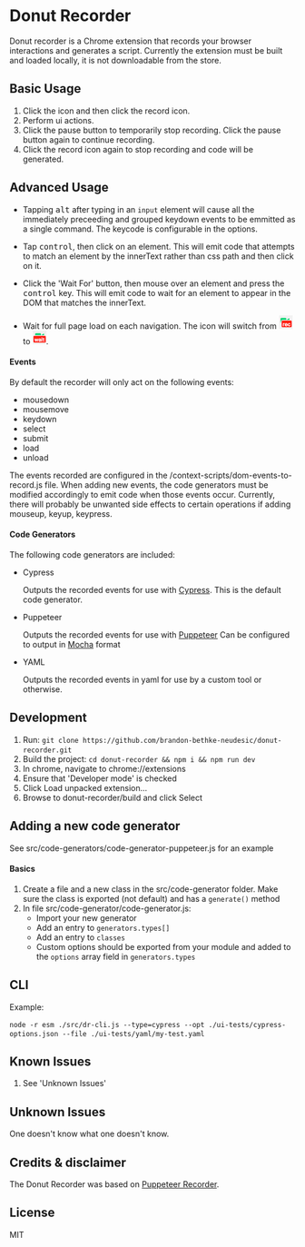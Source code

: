 # Donut Recorder

Donut recorder is a Chrome extension that records your browser interactions and generates a script. Currently the extension must be built and loaded locally, it is not downloadable from the store.

## Basic Usage

1. Click the icon and then click the record icon.
2. Perform ui actions.
3. Click the pause button to temporarily stop recording. Click the pause button again to continue recording.
4. Click the record icon again to stop recording and code will be generated.

## Advanced Usage
- Tapping <kbd>alt</kbd> after typing in an `input` element will cause all the immediately preceeding and grouped keydown events to be emmitted as a single command. The keycode is configurable in the options.

- Tap <kbd>control</kbd>, then click on an element. This will emit code that attempts to match an element by the innerText rather than css path and then click on it.

- Click the 'Wait For' button, then mouse over an element and press the <kbd>control</kbd> key. This will emit code to wait for an element to appear in the DOM that matches the innerText.

- Wait for full page load on each navigation. The icon will switch from ![](src/images/icon_rec.png) to ![](src/images/icon_wait.png).

#### Events
By default the recorder will only act on the following events:

- mousedown
- mousemove
- keydown
- select
- submit
- load
- unload

The events recorded are configured in the /context-scripts/dom-events-to-record.js file. When adding new events, the code generators must be modified accordingly to emit code when those events occur. Currently, there will probably be unwanted side effects to certain operations if adding mouseup, keyup, keypress.

#### Code Generators
The following code generators are included:

- Cypress

  Outputs the recorded events for use with [Cypress](https://docs.cypress.io). This is the default code generator.

- Puppeteer

  Outputs the recorded events for use with [Puppeteer](https://pptr.dev/)
  Can be configured to output in [Mocha](https://mochajs.org/) format

- YAML

  Outputs the recorded events in yaml for use by a custom tool or otherwise.

## Development

1. Run: `git clone https://github.com/brandon-bethke-neudesic/donut-recorder.git`
2. Build the project: `cd donut-recorder && npm i && npm run dev`
2. In chrome, navigate to chrome://extensions
3. Ensure that 'Developer mode' is checked
4. Click Load unpacked extension...
5. Browse to donut-recorder/build and click Select

## Adding a new code generator

See src/code-generators/code-generator-puppeteer.js for an example

#### Basics

1. Create a file and a new class in the src/code-generator folder. Make sure the class is exported (not default) and has a `generate()` method
2. In file src/code-generator/code-generator.js:
   - Import your new generator
   - Add an entry to `generators.types[]`
   - Add an entry to `classes`
   - Custom options should be exported from your module and added to the `options` array field in `generators.types`


## CLI

Example:

    node -r esm ./src/dr-cli.js --type=cypress --opt ./ui-tests/cypress-options.json --file ./ui-tests/yaml/my-test.yaml

## Known Issues

1. See 'Unknown Issues'

## Unknown Issues

One doesn't know what one doesn't know.

## Credits & disclaimer

The Donut Recorder was based on [Puppeteer Recorder](https://github.com/checkly/puppeteer-recorder).

## License
MIT
